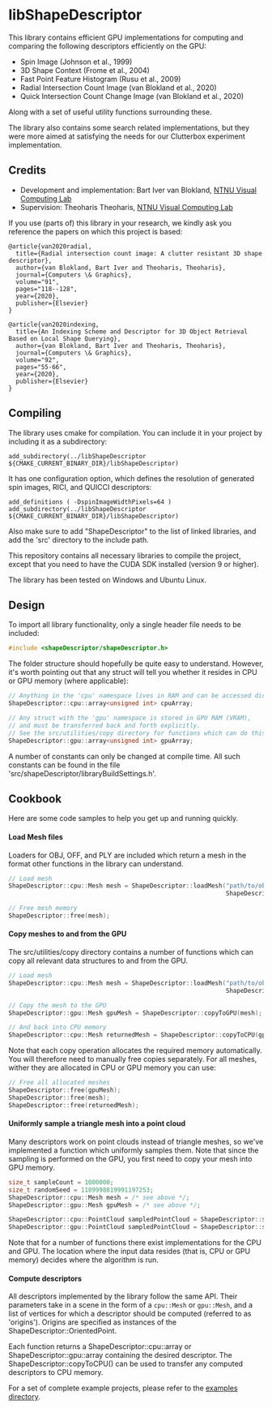# libShapeDescriptor

This library contains efficient GPU implementations for computing and comparing the following descriptors efficiently on the GPU:

- Spin Image (Johnson et al., 1999)
- 3D Shape Context (Frome et al., 2004)
- Fast Point Feature Histogram (Rusu et al., 2009)
- Radial Intersection Count Image (van Blokland et al., 2020)
- Quick Intersection Count Change Image (van Blokland et al., 2020)

Along with a set of useful utility functions surrounding these.

The library also contains some search related implementations, but they were more aimed at satisfying the needs for our Clutterbox experiment implementation.

## Credits

- Development and implementation: Bart Iver van Blokland, [NTNU Visual Computing Lab](https://www.idi.ntnu.no/grupper/vis/)
- Supervision: Theoharis Theoharis, [NTNU Visual Computing Lab](https://www.idi.ntnu.no/grupper/vis/)

If you use (parts of) this library in your research, we kindly ask you reference the papers on which this project is based:

    @article{van2020radial,
      title={Radial intersection count image: A clutter resistant 3D shape descriptor},
      author={van Blokland, Bart Iver and Theoharis, Theoharis},
      journal={Computers \& Graphics},
      volume="91",
      pages="118--128",
      year={2020},
      publisher={Elsevier}
    }
    
    @article{van2020indexing,
      title={An Indexing Scheme and Descriptor for 3D Object Retrieval Based on Local Shape Querying},
      author={van Blokland, Bart Iver and Theoharis, Theoharis},
      journal={Computers \& Graphics},
      volume="92",
      pages="55-66",
      year={2020},
      publisher={Elsevier}
    }

## Compiling

The library uses cmake for compilation. You can include it in your project by including it as a subdirectory:

    add_subdirectory(../libShapeDescriptor ${CMAKE_CURRENT_BINARY_DIR}/libShapeDescriptor)
    
It has one configuration option, which defines the resolution of generated spin images, RICI, and QUICCI descriptors:

    add_definitions ( -DspinImageWidthPixels=64 )
    add_subdirectory(../libShapeDescriptor ${CMAKE_CURRENT_BINARY_DIR}/libShapeDescriptor)
    
Also make sure to add "ShapeDescriptor" to the list of linked libraries, and add the 'src' directory to the include path.

This repository contains all necessary libraries to compile the project, except that you need to have the CUDA SDK installed (version 9 or higher).

The library has been tested on Windows and Ubuntu Linux.

## Design

To import all library functionality, only a single header file needs to be included:

```c++
#include <shapeDescriptor/shapeDescriptor.h>
```

The folder structure should hopefully be quite easy to understand. However, it's worth pointing out that any struct will tell you whether it resides in CPU or GPU memory (where applicable):

```c++
// Anything in the 'cpu' namespace lives in RAM and can be accessed directly.
ShapeDescriptor::cpu::array<unsigned int> cpuArray;

// Any struct with the 'gpu' namespace is stored in GPU RAM (VRAM), 
// and must be transferred back and forth explicitly. 
// See the src/utilities/copy directory for functions which can do this for you:
ShapeDescriptor::gpu::array<unsigned int> gpuArray;
```

A number of constants can only be changed at compile time. All such constants can be found in the file 'src/shapeDescriptor/libraryBuildSettings.h'.

## Cookbook

Here are some code samples to help you get up and running quickly.

#### Load Mesh files

Loaders for OBJ, OFF, and PLY are included which return a mesh in the format other functions in the library can understand.

```c++
// Load mesh
ShapeDescriptor::cpu::Mesh mesh = ShapeDescriptor::loadMesh("path/to/obj/file.obj",
                                                            ShapeDescriptor::RecomputeNormals::RECOMPUTE_IF_MISSING);

// Free mesh memory
ShapeDescriptor::free(mesh);
```

#### Copy meshes to and from the GPU

The src/utilities/copy directory contains a number of functions which can copy all relevant data structures to and from the GPU.

```c++
// Load mesh
ShapeDescriptor::cpu::Mesh mesh = ShapeDescriptor::loadMesh("path/to/obj/file.obj",
                                                            ShapeDescriptor::RecomputeNormals::RECOMPUTE_IF_MISSING);

// Copy the mesh to the GPU
ShapeDescriptor::gpu::Mesh gpuMesh = ShapeDescriptor::copyToGPU(mesh);

// And back into CPU memory
ShapeDescriptor::cpu::Mesh returnedMesh = ShapeDescriptor::copyToCPU(gpuMesh);
``` 

Note that each copy operation allocates the required memory automatically. You will therefore need to manually free copies separately. For all meshes, wither they are allocated in CPU or GPU memory you can use:

```c++
// Free all allocated meshes
ShapeDescriptor::free(gpuMesh);
ShapeDescriptor::free(mesh);
ShapeDescriptor::free(returnedMesh);
```

#### Uniformly sample a triangle mesh into a point cloud

Many descriptors work on point clouds instead of triangle meshes, so we've implemented a function which uniformly samples them. Note that since the sampling is performed on the GPU, you first need to copy your mesh into GPU memory.

```c++
size_t sampleCount = 1000000;
size_t randomSeed = 1189998819991197253;
ShapeDescriptor::cpu::Mesh mesh = /* see above */;
ShapeDescriptor::gpu::Mesh gpuMesh = /* see above */;

ShapeDescriptor::cpu::PointCloud sampledPointCloud = ShapeDescriptor::sampleMesh(mesh, sampleCount, randomSeed);
ShapeDescriptor::gpu::PointCloud sampledPointCloud = ShapeDescriptor::sampleMesh(gpuMesh, sampleCount, randomSeed);
```

Note that for a number of functions there exist implementations for the CPU and GPU. The location where the input data resides (that is, CPU or GPU memory) decides where the algorithm is run.

#### Compute descriptors

All descriptors implemented by the library follow the same API. Their parameters take in a scene in the form of a `cpu::Mesh` or `gpu::Mesh`, and a list of vertices for which a descriptor should be computed (referred to as 'origins'). Origins are specified as instances of the ShapeDescriptor::OrientedPoint.

Each function returns a ShapeDescriptor::cpu::array or ShapeDescriptor::gpu::array containing the desired descriptor. The ShapeDescriptor::copyToCPU() can be used to transfer any computed descriptors to CPU memory.

For a set of complete example projects, please refer to the [examples directory](https://github.com/bartvbl/libShapeDescriptor/tree/master/examples).
